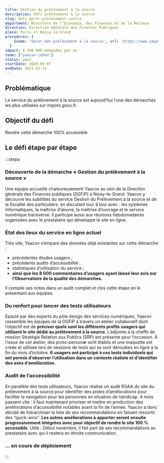 ```yaml
---
title: Gestion du prélèvement à la source
description: Défi prélèvement à la source
slug: defi-gerer-prelevement-source
department: Ministère de l’Économie, des Finances et de la Relance
direction: Direction Générale des Finances Publiques
place: Paris et Noisy-le-Grand
procedures: [
    {name: 'Gérer mon prélèvement à la source', url: 'https://www.impots.gouv.fr/portail/particulier'},
  ]
impact: 8 200 000 demandes par an
team: ["yaacov-cohen"]
status: past
startDate: 2020-09-07
endDate: 2021-03-31
---
```


## Problématique

Le service du prélèvement à la source est aujourd’hui l’une des démarches les plus utilisées sur impots.gouv.fr.


## Objectif du défi

Rendre cette démarche 100% accessible


## Le défi étape par étape

:::steps
### Découverte de la démarche « Gestion du prélèvement à la source »

Une équipe accueille chaleureusement Yaacov au sein de la Direction générale des Finances publiques (DGFiP) à Noisy-le-Grand. Yaacov y découvre les subtilités du service Gestion du Prélèvement à la source et de la fiscalité des particuliers, en discutant tour à tour avec : les systèmes informatiques, la maîtrise d’œuvre, la maîtrise d’ouvrage et le service numérique transverse. Il participe aussi aux réunions hebdomadaires organisées avec le prestataire qui développe le site en ligne.

### État des lieux du service en ligne actuel

Très vite, Yaacov s’empare des données déjà existantes sur cette démarche :

- précédentes études usagers ;
- précédents audits d’accessibilité ;
- statistiques d’utilisation du service ;
- **ainsi que les 8 000 commentaires d’usagers ayant laissé leur avis sur l’Observatoire de la qualité des démarches.**

Il compile ses notes dans un audit complet et clos cette étape en le présentant aux équipes.

### Du renfort pour lancer des tests utilisateurs

Épaulé par des experts du pôle design des services numériques, Yaacov rassemble les équipes de la DGFiP à travers un atelier collaboratif dont l’objectif est de **préciser quels sont les différents profils usagers qui utilisent le site dédié au prélèvement à la source**. L’adjointe à la cheffe de mission Stratégie Relation aux Publics (SRP) est présente pour l’occasion. À l’issue de cet atelier, des proto-personæ sont établis et une maquette est créée et utilisée lors de sessions de tests qui se sont déroulées en ligne à la fin du mois d’octobre. **6 usagers ont participé à ces tests individuels qui ont permis d’observer l’utilisation dans un contexte réaliste et d’identifier des axes d’amélioration**.

### Audit de l’accessibilité

En parallèle des tests utilisateurs, Yaacov réalise un audit RGAA du site du prélèvement à la source pour identifier des pistes d’améliorations pour faciliter la navigation pour les personnes en situation de handicap. 4 mois passent vite : il faut maintenant prioriser et mettre en production des améliorations d’accessibilité notables avant la fin de l’année. Yaacov a donc décidé de hiérarchiser la liste de ses recommandations en faisant ressortir des “quick-wins”. **Les autres améliorations à apporter seront ensuite progressivement intégrées avec pour objectif de rendre le site 100 % accessible**. Utile : Début novembre, il fait part de ses recommandations au prestataire avec qui il restera en étroite communication.

### … en cours de déploiement

:::
